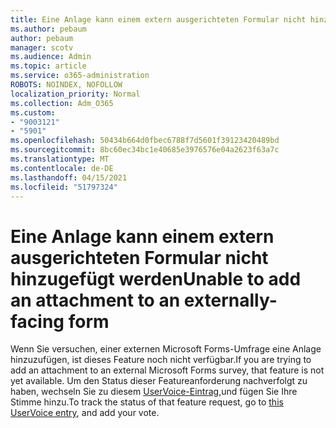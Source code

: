 ```yaml
---
title: Eine Anlage kann einem extern ausgerichteten Formular nicht hinzugefügt werden
ms.author: pebaum
author: pebaum
manager: scotv
ms.audience: Admin
ms.topic: article
ms.service: o365-administration
ROBOTS: NOINDEX, NOFOLLOW
localization_priority: Normal
ms.collection: Adm_O365
ms.custom:
- "9003121"
- "5901"
ms.openlocfilehash: 50434b664d0fbec6788f7d5601f39123420489bd
ms.sourcegitcommit: 8bc60ec34bc1e40685e3976576e04a2623f63a7c
ms.translationtype: MT
ms.contentlocale: de-DE
ms.lasthandoff: 04/15/2021
ms.locfileid: "51797324"
---
```

# <a name="unable-to-add-an-attachment-to-an-externally-facing-form"></a><span data-ttu-id="ad32a-102">Eine Anlage kann einem extern ausgerichteten Formular nicht hinzugefügt werden</span><span class="sxs-lookup"><span data-stu-id="ad32a-102">Unable to add an attachment to an externally-facing form</span></span>

<span data-ttu-id="ad32a-103">Wenn Sie versuchen, einer externen Microsoft Forms-Umfrage eine Anlage hinzuzufügen, ist dieses Feature noch nicht verfügbar.</span><span class="sxs-lookup"><span data-stu-id="ad32a-103">If you are trying to add an attachment to an external Microsoft Forms survey, that feature is not yet available.</span></span> <span data-ttu-id="ad32a-104">Um den Status dieser Featureanforderung nachverfolgt zu haben, wechseln Sie zu diesem [UserVoice-Eintrag,](https://go.microsoft.com/fwlink/?linkid=2133069)und fügen Sie Ihre Stimme hinzu.</span><span class="sxs-lookup"><span data-stu-id="ad32a-104">To track the status of that feature request, go to [this UserVoice entry](https://go.microsoft.com/fwlink/?linkid=2133069), and add your vote.</span></span>
